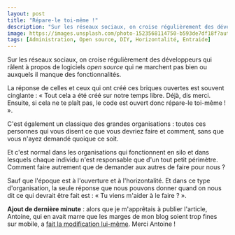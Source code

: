 ```yaml
---
layout: post
title: "Répare-le toi-même !"
description: "Sur les réseaux sociaux, on croise régulièrement des développeurs qui râlent à propos de logiciels open source qui ne marchent pas bien ou auxquels il manque des fonctionnalités."
image: https://images.unsplash.com/photo-1523568114750-b593de7df18f?auto=format&fit=crop&w=1200&q=80
tags: [Administration, Open source, DIY, Horizontalité, Entraide]
---
```


Sur les réseaux sociaux, on croise régulièrement des développeurs qui râlent à propos de logiciels *open source* qui ne marchent pas bien ou auxquels il manque des fonctionnalités.

La réponse de celles et ceux qui ont créé ces briques ouvertes est souvent cinglante : « Tout cela a été créé sur notre temps libre. Déjà, dis merci. Ensuite, si cela ne te plaît pas, le code est ouvert donc répare-le toi-même ! ». 

C'est également un classique des grandes organisations : toutes ces personnes qui vous disent ce que vous devriez faire et comment, sans que vous n'ayez demandé quoique ce soit.

Et c'est normal dans les organisations qui fonctionnent en silo et dans lesquels chaque individu n'est responsable que d'un tout petit périmètre. Comment faire autrement que de demander aux autres de faire pour nous ?

Sauf que l'époque est à l'ouverture et à l'horizontalité. Et dans ce type d'organisation, la seule réponse que nous pouvons donner quand on nous dit ce qui devrait être fait est : « Tu viens m'aider à le faire ? ».

**Ajout de dernière minute** : alors que je m'apprêtais à publier l'article, Antoine, qui en avait marre que les marges de mon blog soient trop fines sur mobile, a [fait la modification lui-même](https://mobile.twitter.com/AntoineAugusti/status/1209390663697129479). Merci Antoine !


